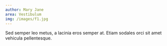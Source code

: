 ```yaml
---
author: Mary Jane
area: Vestibulum
img: /images/f1.jpg
---
```

Sed semper leo metus, a lacinia eros semper at. Etiam sodales orci sit amet vehicula pellentesque.